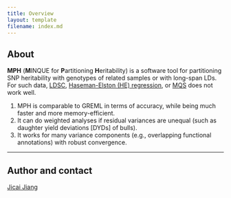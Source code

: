 ```yaml
---
title: Overview
layout: template
filename: index.md
---
```


## About
**MPH** (**M**INQUE for **P**artitioning **H**eritability) is a software tool for partitioning SNP heritability with genotypes of related samples or with long-span LDs. For such data, [LDSC](https://github.com/bulik/ldsc), [Haseman-Elston (HE) regression](https://github.com/sriramlab/RHE-mc), or [MQS](https://github.com/genetics-statistics/GEMMA) does not work well.
1. MPH is comparable to GREML in terms of accuracy, while being much faster and more memory-efficient.
2. It can do weighted analyses if residual variances are unequal (such as daughter yield deviations [DYDs] of bulls).
3. It works for many variance components (e.g., overlapping functional annotations) with robust convergence.

---

## Author and contact
[Jicai Jiang](https://cals.ncsu.edu/animal-science/people/jicai-jiang)

